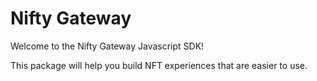 # Nifty Gateway

Welcome to the Nifty Gateway Javascript SDK!

This package will help you build NFT experiences that are easier to use.
